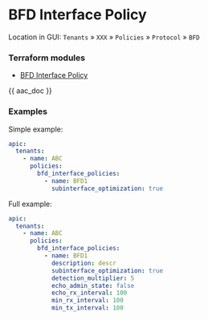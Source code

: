 # BFD Interface Policy

Location in GUI:
`Tenants` » `XXX` » `Policies` » `Protocol` » `BFD`

### Terraform modules

* [BFD Interface Policy](https://registry.terraform.io/modules/netascode/bfd-interface-policy/aci/latest)

{{ aac_doc }}

### Examples

Simple example:

```yaml
apic:
  tenants:
    - name: ABC
      policies:
        bfd_interface_policies:
          - name: BFD1
            subinterface_optimization: true
```

Full example:

```yaml
apic:
  tenants:
    - name: ABC
      policies:
        bfd_interface_policies:
          - name: BFD1
            description: descr
            subinterface_optimization: true
            detection_multiplier: 5
            echo_admin_state: false
            echo_rx_interval: 100
            min_rx_interval: 100
            min_tx_interval: 100
```
